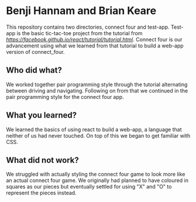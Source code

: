 # Benji Hannam and Brian Keare

This repository contains two directories, connect four and test-app. Test-app is the basic tic-tac-toe project from the tutorial from _https://facebook.github.io/react/tutorial/tutorial.html_. Connect four is our advancement using what we learned from that tutorial to build a web-app version of connect_four. 


## Who did what?
We worked together pair programming style through the tutorial alternating between driving and navigating. Following on from that we continued in the pair programming style for the connect four app.

## What you learned?
We learned the basics of using react to build a web-app, a language that neither of us had never touched. On top of this we began to get familiar with CSS.

## What did not work?
We struggled with actually styling the connect four game to look more like an actual connect four game. We originally had planned to have coloured in squares as our pieces but eventually settled for using "X" and "O" to represent the pieces instead.